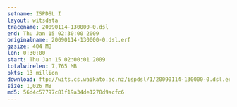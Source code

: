 ```yaml
---
setname: ISPDSL I
layout: witsdata
tracename: 20090114-130000-0.dsl
end: Thu Jan 15 02:30:00 2009
originalname: 20090114-130000-0.dsl.erf
gzsize: 404 MB
len: 0:30:00
start: Thu Jan 15 02:00:01 2009
totalwirelen: 7,765 MB
pkts: 13 million
download: ftp://wits.cs.waikato.ac.nz/ispdsl/1/20090114-130000-0.dsl.erf.gz
size: 1,026 MB
md5: 56d4c57797c81f19a34de1278d9acfc6
---
```

